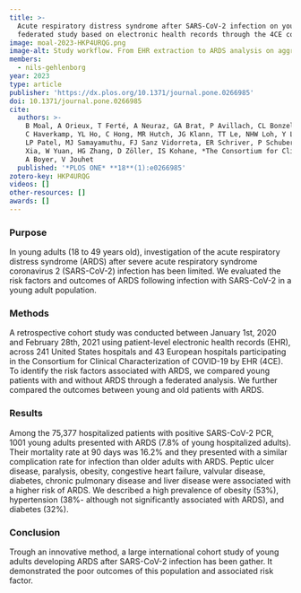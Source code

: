 ```yaml
---
title: >-
  Acute respiratory distress syndrome after SARS-CoV-2 infection on young adult population: International observational
  federated study based on electronic health records through the 4CE consortium
image: moal-2023-HKP4URQG.png
image-alt: Study workflow. From EHR extraction to ARDS analysis on aggregated data
members:
  - nils-gehlenborg
year: 2023
type: article
publisher: 'https://dx.plos.org/10.1371/journal.pone.0266985'
doi: 10.1371/journal.pone.0266985
cite:
  authors: >-
    B Moal, A Orieux, T Ferté, A Neuraz, GA Brat, P Avillach, CL Bonzel, T Cai, K Cho, S Cossin, R Griffier, DA Hanauer,
    C Haverkamp, YL Ho, C Hong, MR Hutch, JG Klann, TT Le, NHW Loh, Y Luo, A Makoudjou, M Morris, DL Mowery, KL Olson,
    LP Patel, MJ Samayamuthu, FJ Sanz Vidorreta, ER Schriver, P Schubert, G Verdy, S Visweswaran, X Wang, GM Weber, Z
    Xia, W Yuan, HG Zhang, D Zöller, IS Kohane, *The Consortium for Clinical Characterization of COVID-19 by EHR (4CE)*,
    A Boyer, V Jouhet
  published: '*PLOS ONE* **18**(1):e0266985'
zotero-key: HKP4URQG
videos: []
other-resources: []
awards: []
---
```

### Purpose
In young adults (18 to 49 years old), investigation of the acute respiratory distress syndrome (ARDS) after severe acute respiratory syndrome coronavirus 2 (SARS-CoV-2) infection has been limited. We evaluated the risk factors and outcomes of ARDS following infection with SARS-CoV-2 in a young adult population.
            
### Methods
A retrospective cohort study was conducted between January 1st, 2020 and February 28th, 2021 using patient-level electronic health records (EHR), across 241 United States hospitals and 43 European hospitals participating in the Consortium for Clinical Characterization of COVID-19 by EHR (4CE). To identify the risk factors associated with ARDS, we compared young patients with and without ARDS through a federated analysis. We further compared the outcomes between young and old patients with ARDS.
                    
### Results
Among the 75,377 hospitalized patients with positive SARS-CoV-2 PCR, 1001 young adults presented with ARDS (7.8% of young hospitalized adults). Their mortality rate at 90 days was 16.2% and they presented with a similar complication rate for infection than older adults with ARDS. Peptic ulcer disease, paralysis, obesity, congestive heart failure, valvular disease, diabetes, chronic pulmonary disease and liver disease were associated with a higher risk of ARDS. We described a high prevalence of obesity (53%), hypertension (38%- although not significantly associated with ARDS), and diabetes (32%).
            
### Conclusion
Trough an innovative method, a large international cohort study of young adults developing ARDS after SARS-CoV-2 infection has been gather. It demonstrated the poor outcomes of this population and associated risk factor.
